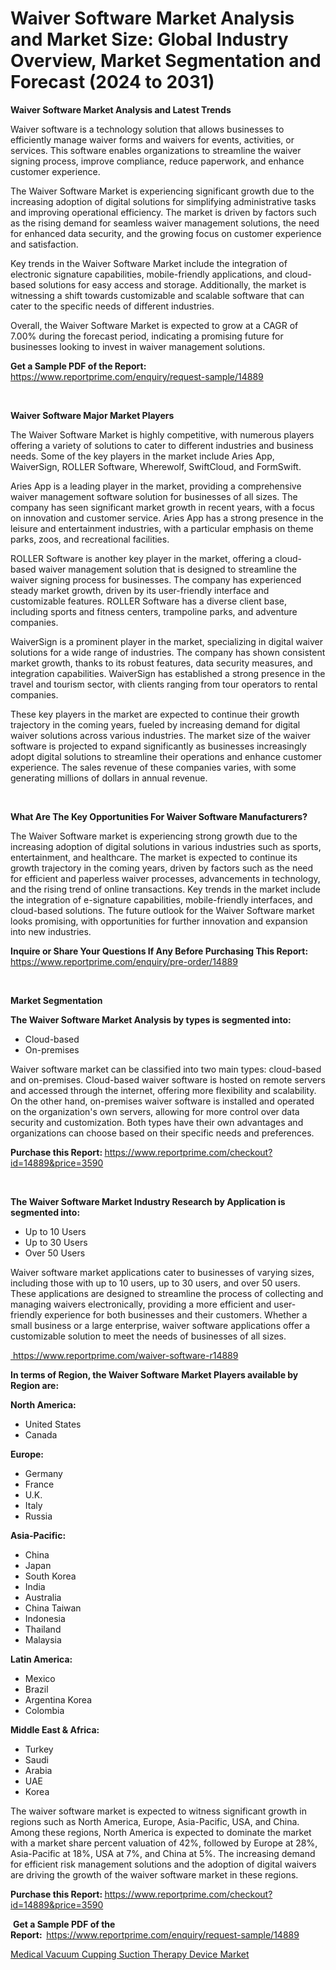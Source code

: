 <p><h1>Waiver Software Market Analysis and Market Size: Global Industry Overview, Market Segmentation and Forecast (2024 to 2031)</h1></p><p><strong>Waiver Software Market Analysis and Latest Trends</strong></p>
<p><p>Waiver software is a technology solution that allows businesses to efficiently manage waiver forms and waivers for events, activities, or services. This software enables organizations to streamline the waiver signing process, improve compliance, reduce paperwork, and enhance customer experience.</p><p>The Waiver Software Market is experiencing significant growth due to the increasing adoption of digital solutions for simplifying administrative tasks and improving operational efficiency. The market is driven by factors such as the rising demand for seamless waiver management solutions, the need for enhanced data security, and the growing focus on customer experience and satisfaction.</p><p>Key trends in the Waiver Software Market include the integration of electronic signature capabilities, mobile-friendly applications, and cloud-based solutions for easy access and storage. Additionally, the market is witnessing a shift towards customizable and scalable software that can cater to the specific needs of different industries.</p><p>Overall, the Waiver Software Market is expected to grow at a CAGR of 7.00% during the forecast period, indicating a promising future for businesses looking to invest in waiver management solutions.</p></p>
<p><strong>Get a Sample PDF of the Report:&nbsp;</strong> <a href="https://www.reportprime.com/enquiry/request-sample/14889">https://www.reportprime.com/enquiry/request-sample/14889</a></p>
<p>&nbsp;</p>
<p><strong>Waiver Software Major Market Players</strong></p>
<p><p>The Waiver Software Market is highly competitive, with numerous players offering a variety of solutions to cater to different industries and business needs. Some of the key players in the market include Aries App, WaiverSign, ROLLER Software, Wherewolf, SwiftCloud, and FormSwift.</p><p>Aries App is a leading player in the market, providing a comprehensive waiver management software solution for businesses of all sizes. The company has seen significant market growth in recent years, with a focus on innovation and customer service. Aries App has a strong presence in the leisure and entertainment industries, with a particular emphasis on theme parks, zoos, and recreational facilities.</p><p>ROLLER Software is another key player in the market, offering a cloud-based waiver management solution that is designed to streamline the waiver signing process for businesses. The company has experienced steady market growth, driven by its user-friendly interface and customizable features. ROLLER Software has a diverse client base, including sports and fitness centers, trampoline parks, and adventure companies.</p><p>WaiverSign is a prominent player in the market, specializing in digital waiver solutions for a wide range of industries. The company has shown consistent market growth, thanks to its robust features, data security measures, and integration capabilities. WaiverSign has established a strong presence in the travel and tourism sector, with clients ranging from tour operators to rental companies.</p><p>These key players in the market are expected to continue their growth trajectory in the coming years, fueled by increasing demand for digital waiver solutions across various industries. The market size of the waiver software is projected to expand significantly as businesses increasingly adopt digital solutions to streamline their operations and enhance customer experience. The sales revenue of these companies varies, with some generating millions of dollars in annual revenue.</p></p>
<p>&nbsp;</p>
<p><strong>What Are The Key Opportunities For Waiver Software Manufacturers?</strong></p>
<p><p>The Waiver Software market is experiencing strong growth due to the increasing adoption of digital solutions in various industries such as sports, entertainment, and healthcare. The market is expected to continue its growth trajectory in the coming years, driven by factors such as the need for efficient and paperless waiver processes, advancements in technology, and the rising trend of online transactions. Key trends in the market include the integration of e-signature capabilities, mobile-friendly interfaces, and cloud-based solutions. The future outlook for the Waiver Software market looks promising, with opportunities for further innovation and expansion into new industries.</p></p>
<p><strong>Inquire or Share Your Questions If Any Before Purchasing This Report:</strong> <a href="https://www.reportprime.com/enquiry/pre-order/14889">https://www.reportprime.com/enquiry/pre-order/14889</a></p>
<p>&nbsp;</p>
<p><strong>Market Segmentation</strong></p>
<p><strong>The Waiver Software Market Analysis by types is segmented into:</strong></p>
<p><ul><li>Cloud-based</li><li>On-premises</li></ul></p>
<p><p>Waiver software market can be classified into two main types: cloud-based and on-premises. Cloud-based waiver software is hosted on remote servers and accessed through the internet, offering more flexibility and scalability. On the other hand, on-premises waiver software is installed and operated on the organization's own servers, allowing for more control over data security and customization. Both types have their own advantages and organizations can choose based on their specific needs and preferences.</p></p>
<p><strong>Purchase this Report:&nbsp;</strong><a href="https://www.reportprime.com/checkout?id=14889&price=3590">https://www.reportprime.com/checkout?id=14889&price=3590</a></p>
<p>&nbsp;</p>
<p><strong>The Waiver Software Market Industry Research by Application is segmented into:</strong></p>
<p><ul><li>Up to 10 Users</li><li>Up to 30 Users</li><li>Over 50 Users</li></ul></p>
<p><p>Waiver software market applications cater to businesses of varying sizes, including those with up to 10 users, up to 30 users, and over 50 users. These applications are designed to streamline the process of collecting and managing waivers electronically, providing a more efficient and user-friendly experience for both businesses and their customers. Whether a small business or a large enterprise, waiver software applications offer a customizable solution to meet the needs of businesses of all sizes.</p></p>
<p><a href="https://www.reportprime.com/waiver-software-r14889">&nbsp;https://www.reportprime.com/waiver-software-r14889</a></p>
<p><strong>In terms of Region, the Waiver Software Market Players available by Region are:</strong></p>
<p>
    <p> <strong> North America: </strong>
        <ul>
            <li>United States</li>
            <li>Canada</li>
        </ul>
        </p> 
    <p> <strong> Europe: </strong>
        <ul>
            <li>Germany</li>
            <li>France</li>
            <li>U.K.</li>
            <li>Italy</li>
            <li>Russia</li>
        </ul>
        </p> 
    <p> <strong> Asia-Pacific: </strong>
        <ul>
            <li>China</li>
            <li>Japan</li>
            <li>South Korea</li>
            <li>India</li>
            <li>Australia</li>
            <li>China Taiwan</li>
            <li>Indonesia</li>
            <li>Thailand</li>
            <li>Malaysia</li>
        </ul>
        </p> 
    <p> <strong> Latin America: </strong>
        <ul>
            <li>Mexico</li>
            <li>Brazil</li>
            <li>Argentina Korea</li>
            <li>Colombia</li>
        </ul>
        </p> 
    <p> <strong> Middle East & Africa: </strong>
        <ul>
            <li>Turkey</li>
            <li>Saudi</li>
            <li>Arabia</li>
            <li>UAE</li>
            <li>Korea</li>
        </ul>
    </p>
    </p>
<p><p>The waiver software market is expected to witness significant growth in regions such as North America, Europe, Asia-Pacific, USA, and China. Among these regions, North America is expected to dominate the market with a market share percent valuation of 42%, followed by Europe at 28%, Asia-Pacific at 18%, USA at 7%, and China at 5%. The increasing demand for efficient risk management solutions and the adoption of digital waivers are driving the growth of the waiver software market in these regions.</p></p>
<p><strong>Purchase this Report: </strong><a href="https://www.reportprime.com/checkout?id=14889&price=3590">https://www.reportprime.com/checkout?id=14889&price=3590</a></p>
<p>&nbsp;<strong>Get a Sample PDF of the Report:&nbsp;&nbsp;</strong><a href="https://www.reportprime.com/enquiry/request-sample/14889">https://www.reportprime.com/enquiry/request-sample/14889</a></p>
<p><strong></strong></p>
<p><p><a href="https://medium.com/@veroniceroa846/medical-vacuum-cupping-suction-therapy-device-market-analysis-report-global-insights-by-region-1e3646b1eb6c">Medical Vacuum Cupping Suction Therapy Device Market</a></p></p>
